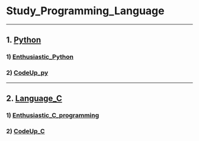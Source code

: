 # Study_Programming_Language
---------------------------------
## 1. [Python](./Python/README.md)
### 1) [Enthusiastic_Python](./Python/Enthusiastic_Python/README.md)
### 2) [CodeUp_py](./Python/CodeUp_py/README.md)
---------------------------------
## 2. [Language_C](./Language_C/README.md)
### 1) [Enthusiastic_C_programming](./Language_C/Enthusiastic_C_programming/README.md)
### 2) [CodeUp_C](./Language_C/CodeUp_C/README.md)
